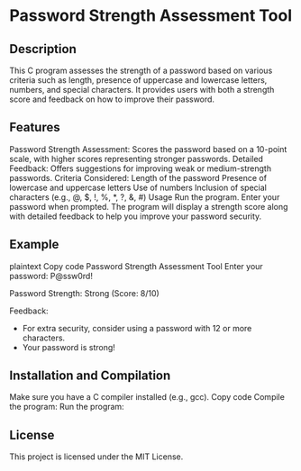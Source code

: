 # Password Strength Assessment Tool

## Description
This C program assesses the strength of a password based on various criteria such as length, presence of uppercase and lowercase letters, numbers, and special characters. It provides users with both a strength score and feedback on how to improve their password.

## Features
Password Strength Assessment: Scores the password based on a 10-point scale, with higher scores representing stronger passwords.
Detailed Feedback: Offers suggestions for improving weak or medium-strength passwords.
Criteria Considered:
Length of the password
Presence of lowercase and uppercase letters
Use of numbers
Inclusion of special characters (e.g., @, $, !, %, *, ?, &, #)
Usage
Run the program.
Enter your password when prompted.
The program will display a strength score along with detailed feedback to help you improve your password security.

## Example
plaintext
Copy code
Password Strength Assessment Tool
Enter your password: P@ssw0rd!

Password Strength: Strong (Score: 8/10)

Feedback:
- For extra security, consider using a password with 12 or more characters.
- Your password is strong!

## Installation and Compilation
Make sure you have a C compiler installed (e.g., gcc).
Copy code
Compile the program:
Run the program:

## License
This project is licensed under the MIT License.
